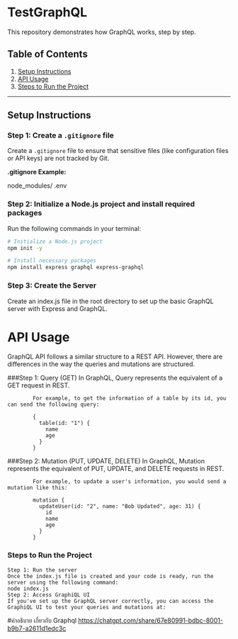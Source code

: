  # TestGraphQL

This repository demonstrates how GraphQL works, step by step.

## Table of Contents

1. [Setup Instructions](#setup-instructions)
2. [API Usage](#api-usage)
3. [Steps to Run the Project](#steps-to-run-the-project)

---

## Setup Instructions

### Step 1: Create a `.gitignore` file

Create a `.gitignore` file to ensure that sensitive files (like configuration files or API keys) are not tracked by Git.

**.gitignore Example:**

node_modules/ .env

### Step 2: Initialize a Node.js project and install required packages

Run the following commands in your terminal:

```bash
# Initialize a Node.js project
npm init -y

# Install necessary packages
npm install express graphql express-graphql
```

### Step 3: Create the Server

Create an index.js file in the root directory to set up the basic GraphQL server with Express and GraphQL.

# API Usage
GraphQL API follows a similar structure to a REST API. However, there are differences in the way the queries and mutations are structured.

###Step 1: Query (GET)
            In GraphQL, Query represents the equivalent of a GET request in REST.
            
            For example, to get the information of a table by its id, you can send the following query:
            
            {
              table(id: "1") {
                name
                age
              }
            }
###Step 2: Mutation (PUT, UPDATE, DELETE)
            In GraphQL, Mutation represents the equivalent of PUT, UPDATE, and DELETE requests in REST.
            
            For example, to update a user's information, you would send a mutation like this:
            
            mutation {
              updateUser(id: "2", name: "Bob Updated", age: 31) {
                id
                name
                age
              }
            }


### Steps to Run the Project
    Step 1: Run the server
    Once the index.js file is created and your code is ready, run the server using the following command:
    node index.js
    Step 2: Access GraphiQL UI
    If you've set up the GraphQL server correctly, you can access the GraphiQL UI to test your queries and mutations at:

#คำอธิบาย เกี่ยวกับ Graphql
   https://chatgpt.com/share/67e80991-bdbc-8001-b9b7-a2611d1edc3c 


